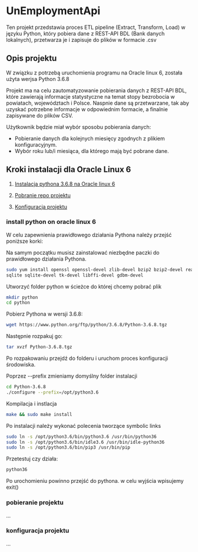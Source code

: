 # UnEmploymentApi

Ten projekt przedstawia proces ETL pipeline (Extract, Transform, Load) w języku Python, który pobiera dane z REST-API BDL (Bank danych lokalnych), przetwarza je i zapisuje do plików w formacie .csv

## Opis projektu

W związku z potrzebą uruchomienia programu na Oracle linux 6, została użyta werjsa Python 3.6.8

Projekt ma na celu zautomatyzowanie pobierania danych z REST-API BDL, które zawierają informacje statystyczne na temat stopy bezrobocia w powiatach, województach i Polsce. Naspnie dane są przetwarzane, tak aby uzyskać potrzebne informacje w odpowiednim formacie, a finalnie zapisywane do plików CSV.

Użytkownik będzie miał wybór sposobu pobierania danych:

- Pobieranie danych dla kolejnych miesięcy zgodnych z plikiem konfiguracyjnym.
- Wybór roku lub/i miesiąca, dla którego mają być pobrane dane.

## Kroki instalacji dla Oracle Linux 6

1. [Instalacja pythona 3.6.8 na Oracle linux 6](#install-python-on-oracle-linux-6)

2. [Pobranie repo projektu](#pobieranie-projektu)

3. [Konfiguracja projektu](#konfiguracja-projektu)

### install python on oracle linux 6

W celu zapewnienia prawidłowego działania Pythona należy przejść poniższe korki:

Na samym początku musisz zainstalować niezbędne paczki do prawidłowego działania Pythona.

~~~~bash
sudo yum install openssl openssl-devel zlib-devel bzip2 bzip2-devel readline-devel 
sqlite sqlite-devel tk-devel libffi-devel gdbm-devel
~~~~

Utworzyć folder python w ścieżce do której chcemy pobrać plik

~~~~bash
mkdir python
cd python
~~~~

Pobierz Pythona w wersji 3.6.8:

~~~~bash
wget https://www.python.org/ftp/python/3.6.8/Python-3.6.8.tgz
~~~~

Następnie rozpakuj go:

~~~~bash
tar xvzf Python-3.6.8.tgz
~~~~

Po rozpakowaniu przejdź do folderu i uruchom proces konfiguracji środowiska.

Poprzez --prefix zmieniamy domyślny folder instalacji

~~~~bash
cd Python-3.6.8
./configure --prefix=/opt/python3.6
~~~~

Kompilacja i instlacja

~~~~bash
make && sudo make install
~~~~

Po instalacji należy wykonać polecenia tworzące symbolic links

~~~~bash
sudo ln -s /opt/python3.6/bin/python3.6 /usr/bin/python36
sudo ln -s /opt/python3.6/bin/idle3.6 /usr/bin/idle-python36
sudo ln -s /opt/python3.6/bin/pip3 /usr/bin/pip
~~~~

Przetestuj czy działa:

~~~~bash
python36
~~~~

Po urochomieniu powinno przejść do pythona. w celu wyjścia wpisujemy exit()

### pobieranie projektu

...

### konfiguracja projektu

...
